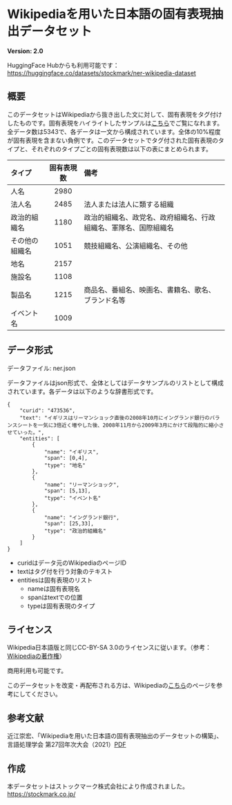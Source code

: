 # Wikipediaを用いた日本語の固有表現抽出データセット

**Version: 2.0**

HuggingFace Hubからも利用可能です：https://huggingface.co/datasets/stockmark/ner-wikipedia-dataset

## 概要

このデータセットはWikipediaから抜き出した文に対して、固有表現をタグ付けしたものです。固有表現をハイライトしたサンプルは[こちら](https://stockmarkteam.github.io/ner-wikipedia-dataset/index.html)でご覧になれます。全データ数は5343で、各データは一文から構成されています。全体の10%程度が固有表現を含まない負例です。このデータセットでタグ付された固有表現のタイプと、それぞれのタイプごとの固有表現数は以下の表にまとめられます。

|タイプ|固有表現数|備考|
|:--|:--:|:--|
|人名|2980||
|法人名|2485|法人または法人に類する組織|
|政治的組織名|1180|政治的組織名、政党名、政府組織名、行政組織名、軍隊名、国際組織名|
|その他の組織名|1051|競技組織名、公演組織名、その他|
|地名|2157||
|施設名|1108||
|製品名|1215|商品名、番組名、映画名、書籍名、歌名、ブランド名等|
|イベント名|1009||

## データ形式

データファイル: ner.json

データファイルはjson形式で、全体としてはデータサンプルのリストとして構成されています。各データは以下のような辞書形式です。

```
{
    "curid": "473536",
    "text": "イギリスはリーマンショック直後の2008年10月にイングランド銀行のバランスシートを一気に3倍近く増やした後、2008年11月から2009年3月にかけて段階的に縮小させていった。",
    "entities": [
        {
            "name": "イギリス",
            "span": [0,4],
            "type": "地名"
        },
        {
            "name": "リーマンショック",
            "span": [5,13],
            "type": "イベント名"
        },
        {
            "name": "イングランド銀行",
            "span": [25,33],
            "type": "政治的組織名"
        }
    ]
}
```

- curidはデータ元のWikipediaのページID
- textはタグ付を行う対象のテキスト
- entitiesは固有表現のリスト
    - nameは固有表現名
    - spanはtextでの位置
    - typeは固有表現のタイプ

## ライセンス

Wikipedia日本語版と同じCC-BY-SA 3.0のライセンスに従います。（参考：[Wikipediaの著作権](https://ja.wikipedia.org/wiki/Wikipedia:%E8%91%97%E4%BD%9C%E6%A8%A9)）

商用利用も可能です。

このデータセットを改変・再配布される方は、Wikipediaの[こちら](https://ja.wikipedia.org/wiki/Wikipedia:%E3%82%A6%E3%82%A3%E3%82%AD%E3%83%9A%E3%83%87%E3%82%A3%E3%82%A2%E3%82%92%E4%BA%8C%E6%AC%A1%E5%88%A9%E7%94%A8%E3%81%99%E3%82%8B)のページを参考にしてください。

## 参考文献

近江崇宏、「Wikipediaを用いた日本語の固有表現抽出のデータセットの構築」、言語処理学会 第27回年次大会（2021）[PDF](https://anlp.jp/proceedings/annual_meeting/2021/pdf_dir/P2-7.pdf)

## 作成

本データセットはストックマーク株式会社により作成されました。
https://stockmark.co.jp/
